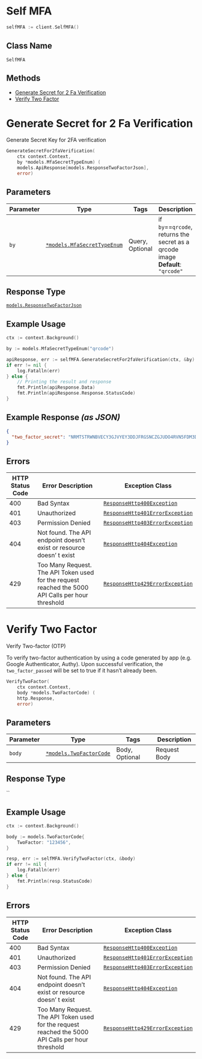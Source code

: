 # Self MFA

```go
selfMFA := client.SelfMFA()
```

## Class Name

`SelfMFA`

## Methods

* [Generate Secret for 2 Fa Verification](../../doc/controllers/self-mfa.md#generate-secret-for-2-fa-verification)
* [Verify Two Factor](../../doc/controllers/self-mfa.md#verify-two-factor)


# Generate Secret for 2 Fa Verification

Generate Secret Key for 2FA verification

```go
GenerateSecretFor2faVerification(
    ctx context.Context,
    by *models.MfaSecretTypeEnum) (
    models.ApiResponse[models.ResponseTwoFactorJson],
    error)
```

## Parameters

| Parameter | Type | Tags | Description |
|  --- | --- | --- | --- |
| `by` | [`*models.MfaSecretTypeEnum`](../../doc/models/mfa-secret-type-enum.md) | Query, Optional | if `by`==`qrcode`, returns the secret as a qrcode image<br>**Default**: `"qrcode"` |

## Response Type

[`models.ResponseTwoFactorJson`](../../doc/models/response-two-factor-json.md)

## Example Usage

```go
ctx := context.Background()

by := models.MfaSecretTypeEnum("qrcode")

apiResponse, err := selfMFA.GenerateSecretFor2faVerification(ctx, &by)
if err != nil {
    log.Fatalln(err)
} else {
    // Printing the result and response
    fmt.Println(apiResponse.Data)
    fmt.Println(apiResponse.Response.StatusCode)
}
```

## Example Response *(as JSON)*

```json
{
  "two_factor_secret": "NRMTSTRWNBVECY3GJVYEY3DDJFRGSNCZGJUDO4RVN5FDM3DUMJSA"
}
```

## Errors

| HTTP Status Code | Error Description | Exception Class |
|  --- | --- | --- |
| 400 | Bad Syntax | [`ResponseHttp400Exception`](../../doc/models/response-http-400-exception.md) |
| 401 | Unauthorized | [`ResponseHttp401ErrorException`](../../doc/models/response-http-401-error-exception.md) |
| 403 | Permission Denied | [`ResponseHttp403ErrorException`](../../doc/models/response-http-403-error-exception.md) |
| 404 | Not found. The API endpoint doesn’t exist or resource doesn’ t exist | [`ResponseHttp404Exception`](../../doc/models/response-http-404-exception.md) |
| 429 | Too Many Request. The API Token used for the request reached the 5000 API Calls per hour threshold | [`ResponseHttp429ErrorException`](../../doc/models/response-http-429-error-exception.md) |


# Verify Two Factor

Verify Two-factor (OTP)

To verify two-factor authentication by using a code generated by app (e.g. Google Authenticator, Authy). Upon successful verification, the `two_factor_passed` will be set to true if it hasn’t already been.

```go
VerifyTwoFactor(
    ctx context.Context,
    body *models.TwoFactorCode) (
    http.Response,
    error)
```

## Parameters

| Parameter | Type | Tags | Description |
|  --- | --- | --- | --- |
| `body` | [`*models.TwoFactorCode`](../../doc/models/two-factor-code.md) | Body, Optional | Request Body |

## Response Type

``

## Example Usage

```go
ctx := context.Background()

body := models.TwoFactorCode{
    TwoFactor: "123456",
}

resp, err := selfMFA.VerifyTwoFactor(ctx, &body)
if err != nil {
    log.Fatalln(err)
} else {
    fmt.Println(resp.StatusCode)
}
```

## Errors

| HTTP Status Code | Error Description | Exception Class |
|  --- | --- | --- |
| 400 | Bad Syntax | [`ResponseHttp400Exception`](../../doc/models/response-http-400-exception.md) |
| 401 | Unauthorized | [`ResponseHttp401ErrorException`](../../doc/models/response-http-401-error-exception.md) |
| 403 | Permission Denied | [`ResponseHttp403ErrorException`](../../doc/models/response-http-403-error-exception.md) |
| 404 | Not found. The API endpoint doesn’t exist or resource doesn’ t exist | [`ResponseHttp404Exception`](../../doc/models/response-http-404-exception.md) |
| 429 | Too Many Request. The API Token used for the request reached the 5000 API Calls per hour threshold | [`ResponseHttp429ErrorException`](../../doc/models/response-http-429-error-exception.md) |

